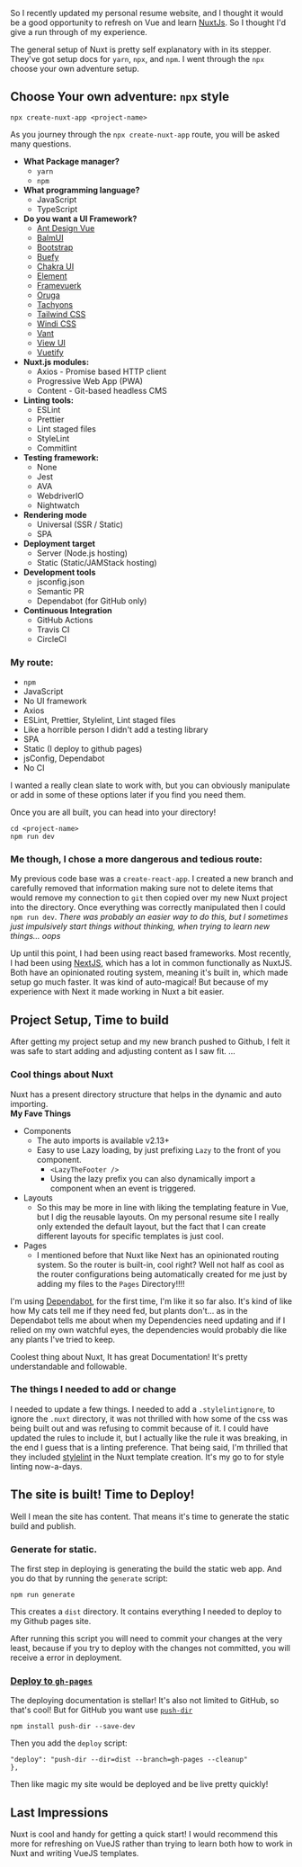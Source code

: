 So I recently updated my personal resume website, and I thought it would be a good opportunity to refresh on Vue and learn [NuxtJs](https://nuxtjs.org/).  So I thought I'd give a run through of my experience.

The general setup of Nuxt is pretty self explanatory with in its stepper. They've got setup docs for `yarn`, `npx`, and `npm`.  I went through the `npx` choose your own adventure setup.

## Choose Your own adventure: `npx` style
```
npx create-nuxt-app <project-name>
```
As you journey through the `npx create-nuxt-app` route, you will be asked many questions.

- __What Package manager?__
  - `yarn`
  - `npm`
- __What programming language?__
  - JavaScript
  - TypeScript
- __Do you want a UI Framework?__
  - [Ant Design Vue](https://www.antdv.com/docs/vue/introduce/)
  - [BalmUI](https://material.balmjs.com/#/)
  - [Bootstrap](https://bootstrap-vue.org/)
  - [Buefy](https://buefy.org/)
  - [Chakra UI](https://chakra-ui.com/)
  - [Element](https://madewithvuejs.com/element-ui)
  - [Framevuerk](https://framevuerk.com/)
  - [Oruga](https://oruga.io/)
  - [Tachyons](https://tachyons.io/components/)
  - [Tailwind CSS](https://tailwindcss.com/docs/guides/vue-3-vite)
  - [Windi CSS](https://windicss.org/integrations/vue-cli.html)
  - [Vant](https://youzan.github.io/vant/#/en-US/)
  - [View UI](https://github.com/view-design/ViewUI)
  - [Vuetify](https://vuetifyjs.com/en/)
- __Nuxt.js modules:__
  - Axios - Promise based HTTP client
  - Progressive Web App (PWA)
  - Content - Git-based headless CMS
- __Linting tools:__
  - ESLint
  - Prettier
  - Lint staged files
  - StyleLint
  - Commitlint
- __Testing framework:__
  - None
  - Jest
  - AVA
  - WebdriverIO
  - Nightwatch
- __Rendering mode__
  - Universal (SSR / Static)
  - SPA
- __Deployment target__
  - Server (Node.js hosting)
  - Static (Static/JAMStack hosting)
- __Development tools__
  - jsconfig.json
  - Semantic PR
  - Dependabot (for GitHub only)
- __Continuous Integration__
  - GitHub Actions
  - Travis CI
  - CircleCI

### My route:
- `npm`
- JavaScript
- No UI framework
- Axios
- ESLint, Prettier, Stylelint, Lint staged files
- Like a horrible person I didn't add a testing library
- SPA
- Static (I deploy to github pages)
- jsConfig, Dependabot
- No CI 

I wanted a really clean slate to work with, but you can obviously manipulate or add in some of these options later if you find you need them.

Once you are all built, you can head into your directory!

```
cd <project-name>
npm run dev
``` 
### Me though, I chose a more dangerous and tedious route:

My previous code base was a `create-react-app`. I created a new branch and carefully removed that information making sure not to delete items that would remove my connection to `git` then copied over my new Nuxt project into the directory. Once everything was correctly manipulated then I could `npm run dev`. 
*There was probably an easier way to do this, but I sometimes just impulsively start things without thinking, when trying to learn new things... oops*

Up until this point, I had been using react based frameworks.  Most recently, I had been using [NextJS](https://nextjs.org/), which has a lot in common functionally as NuxtJS. Both have an opinionated routing system, meaning it's built in, which made setup go much faster.  It was kind of auto-magical! But because of my experience with Next it made working in Nuxt a bit easier.    

## Project Setup, Time to build
After getting my project setup and my new branch pushed to Github, I felt it was safe to start adding and adjusting content as I saw fit. 
...
### Cool things about Nuxt
Nuxt has a present directory structure that helps in the dynamic and auto importing.  
__My Fave Things__
- Components
  - The auto imports is available v2.13+
  - Easy to use Lazy loading, by just prefixing `Lazy` to the front of you component.
    - `<LazyTheFooter />`
    - Using the lazy prefix you can also dynamically import a component when an event is triggered.
- Layouts
  - So this may be more in line with liking the templating feature in Vue, but I dig the reusable layouts. On my personal resume site I really only extended the default layout, but the fact that I can create different layouts for specific templates is just cool.
- Pages
  - I mentioned before that Nuxt like Next has an opinionated routing system.  So the router is built-in, cool right? Well not half as cool as the router configurations being automatically created for me just by adding my files to the `Pages` Directory!!!! 

I'm using [Dependabot](https://github.com/dependabot), for the first time, I'm like it so far also.  It's kind of like how My cats tell me if they need fed, but plants don't... as in the Dependabot tells me about when my Dependencies need updating and if I relied on my own watchful eyes, the dependencies would probably die like any plants I've tried to keep.

Coolest thing about Nuxt, It has great Documentation! It's pretty understandable and followable.
 
### The things I needed to add or change

I needed to update a few things.  I needed to add a `.stylelintignore`, to ignore the `.nuxt` directory, it was not thrilled with how some of the css was being built out and was refusing to commit because of it.  I could have updated the rules to include it, but I actually like the rule it was breaking, in the end I guess that is a linting preference.  That being said, I'm thrilled that they included [stylelint](https://stylelint.io/) in the Nuxt template creation.  It's my go to for style linting now-a-days. 

## The site is built! Time to Deploy!
Well I mean the site has content.  That means it's time to generate the static build and publish. 


### Generate for static.

The first step in deploying is generating the build the static web app. And you do that by running the `generate` script:

```
npm run generate
```

This creates a `dist` directory.  It contains everything I needed to deploy to my Github pages site.

After running this script you will need to commit your changes at the very least, because if you try to deploy with the changes not committed, you will receive a error in deployment.

### [Deploy to `gh-pages`](https://nuxtjs.org/docs/2.x/deployment/github-pages#deploying-to-github-pages-for-repository)

The deploying documentation is stellar! It's also not limited to GitHub, so that's cool!
But for GitHub you want use [`push-dir`](https://github.com/L33T-KR3W/push-dir) 

```
npm install push-dir --save-dev
```
Then you add the `deploy` script:

```
"deploy": "push-dir --dir=dist --branch=gh-pages --cleanup"
},
```
Then like magic my site would be deployed and be live pretty quickly!  

## Last Impressions

Nuxt is cool and handy for getting a quick start!  I would recommend this more for refreshing on VueJS rather than trying to learn both how to work in Nuxt and writing VueJS templates.




   
